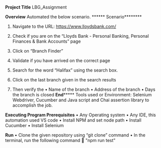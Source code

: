 

**Project Title**
LBG_Assignment 

**Overview**
Automated the below scenario. 
****** Scenario********
1.	Navigate to the URL:  https://www.lloydsbank.com/
2.	Check if you are on the “Lloyds Bank - Personal Banking, Personal Finances & Bank Accounts” page
3.	 Click on “Branch Finder”
 
4.	Validate if you have arrived on the correct page
5.	Search for the word “Halifax” using the search box.
 
6.	Click on the last branch given in the search results
7.	Then verify the 
•	Name of the branch
•	Address of the branch
•	Days the branch is closed
********End*************
Tools used or Environment: 
Selenium Webdriver, Cucumber and Java script and Chai assertion library to accomplish the job.



**Executing Program
Prerequisites**
•	Any Operating system
•	Any IDE, this automation used VS code
•	Install NPM and set node path 
•	Install Cucumber
•	Install Selenium

**Run**
•	Clone the given repository using “git clone” command 
•	In the terminal, run the following command  "npm run test"






